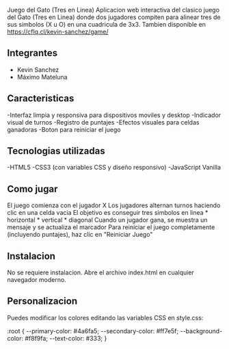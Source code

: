 Juego del Gato (Tres en Linea)
Aplicacion web interactiva del clasico juego del Gato (Tres en Linea) donde dos jugadores compiten para alinear tres de sus simbolos (X u O) en una cuadricula de 3x3.
Tambien disponible en https://cflq.cl/kevin-sanchez/game/

Integrantes
----------------------
- Kevin Sanchez
- Máximo Mateluna


Caracteristicas
----------------------
-Interfaz limpia y responsiva para dispositivos moviles y desktop
-Indicador visual de turnos
-Registro de puntajes
-Efectos visuales para celdas ganadoras
-Boton para reiniciar el juego


Tecnologias utilizadas
----------------------
-HTML5
-CSS3 (con variables CSS y diseño responsivo)
-JavaScript Vanilla

Como jugar
----------------------
El juego comienza con el jugador X
Los jugadores alternan turnos haciendo clic en una celda vacia
El objetivo es conseguir tres simbolos en linea 
	* horizontal
	* vertical 
	* diagonal
Cuando un jugador gana, se muestra un mensaje y se actualiza el marcador
Para reiniciar el juego completamente (incluyendo puntajes), haz clic en "Reiniciar Juego"



Instalacion
----------------------
No se requiere instalacion. Abre el archivo index.html en cualquier navegador moderno.

Personalizacion
----------------------
Puedes modificar los colores editando las variables CSS en style.css:

:root {
--primary-color: #4a6fa5;
--secondary-color: #ff7e5f;
--background-color: #f8f9fa;
--text-color: #333;
}
